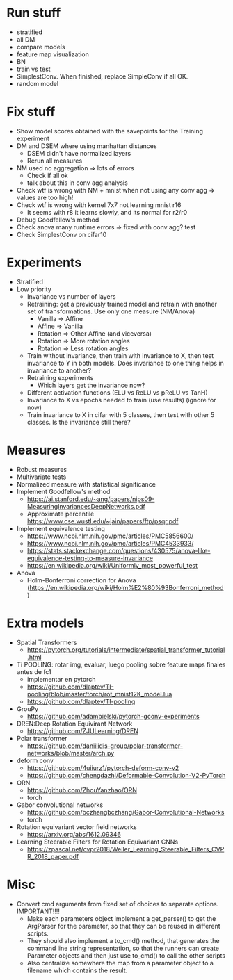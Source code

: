# Run stuff
* stratified
* all DM 
* compare models
* feature map visualization
* BN
* train vs test
* SimplestConv. When finished, replace SimpleConv if all OK.
* random model
    
# Fix stuff
* Show model scores obtained with the savepoints for the Training experiment 
* DM and DSEM where using manhattan distances
    * DSEM didn't have normalized layers
    * Rerun all measures
* NM used no aggregation => lots of errors
    * Check if all ok
    * talk about this in conv agg analysis
* Check wtf is wrong with NM + mnist when not using any conv agg => values are too high!
* Check wtf is wrong with kernel 7x7 not learning mnist r16
    * It seems with r8 it learns slowly, and its normal for r2/r0
* Debug Goodfellow's method
* Check anova many runtime errors => fixed with conv agg? test
* Check SimplestConv on cifar10

          
# Experiments
* Stratified
* Low priority
    * Invariance vs number of layers
    * Retraining: get a previously trained model and retrain with another set of transformations. Use only one measure (NM/Anova)
        * Vanilla => Affine
        * Affine => Vanilla
        * Rotation => Other Affine (and viceversa)
        * Rotation => More rotation angles
        * Rotation => Less rotation angles
    * Train without invariance, then train with invariance to X, then test invariance to Y in both models. Does invariance to one thing helps in invariance to another?
    * Retraining experiments
        * Which layers get the invariance now?
    * Different activation functions (ELU vs ReLU vs pReLU vs TanH)
    * Invariance to X vs epochs needed to train (use results) (ignore for now)
    * Train invariance to X in cifar with 5 classes, then test with other 5 classes. Is the invariance still there?
# Measures    

* Robust measures
* Multivariate tests
* Normalized measure with statistical significance
* Implement Goodfellow's method
    * https://ai.stanford.edu/~ang/papers/nips09-MeasuringInvariancesDeepNetworks.pdf
    * Approximate percentile https://www.cse.wustl.edu/~jain/papers/ftp/psqr.pdf
* Implement equivalence testing
    * https://www.ncbi.nlm.nih.gov/pmc/articles/PMC5856600/
    * https://www.ncbi.nlm.nih.gov/pmc/articles/PMC4533933/
    * https://stats.stackexchange.com/questions/430575/anova-like-equivalence-testing-to-measure-invariance
    * https://en.wikipedia.org/wiki/Uniformly_most_powerful_test
* Anova
    * Holm-Bonferroni correction for Anova (https://en.wikipedia.org/wiki/Holm%E2%80%93Bonferroni_method)
    
       
# Extra models      
* Spatial Transformers 
    * https://pytorch.org/tutorials/intermediate/spatial_transformer_tutorial.html
* Ti POOLING: rotar img, evaluar, luego pooling sobre feature maps finales antes de fc1
    * implementar en pytorch
    * https://github.com/dlaptev/TI-pooling/blob/master/torch/rot_mnist12K_model.lua
    * https://github.com/dlaptev/TI-pooling
* GrouPy
    * https://github.com/adambielski/pytorch-gconv-experiments
* DREN:Deep Rotation Equivirant Network
    * https://github.com/ZJULearning/DREN
* Polar transformer
    * https://github.com/daniilidis-group/polar-transformer-networks/blob/master/arch.py
* deform conv
    * https://github.com/4uiiurz1/pytorch-deform-conv-v2
    * https://github.com/chengdazhi/Deformable-Convolution-V2-PyTorch
* ORN
    * https://github.com/ZhouYanzhao/ORN
    * torch    
* Gabor convolutional networks
    * https://github.com/bczhangbczhang/Gabor-Convolutional-Networks
    * torch
* Rotation equivariant vector field networks
    * https://arxiv.org/abs/1612.09346
*   Learning Steerable Filters for Rotation Equivariant CNNs
    * https://zpascal.net/cvpr2018/Weiler_Learning_Steerable_Filters_CVPR_2018_paper.pdf


# Misc
* Convert cmd arguments from fixed set of choices to separate options. IMPORTANT!!!!
    * Make each parameters object implement a get_parser() to get the ArgParser for the parameter, so that they can be reused in different scripts.
    * They should also implement a to_cmd() method, that generates the command line string representation, so that the runners can create Parameter objects and then just use to_cmd() to call the other scripts
    * Also centralize somewhere the map from a parameter object to a filename which contains the result.




